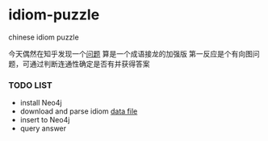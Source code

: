 # idiom-puzzle
chinese idiom puzzle

今天偶然在知乎发现一个[问题](https://www.zhihu.com/question/31810390)
算是一个成语接龙的加强版
第一反应是个有向图问题，可通过判断连通性确定是否有并获得答案

### TODO LIST
* install Neo4j
* download and parse idiom [data file](https://github.com/pwxcoo/chinese-xinhua)
* insert to Neo4j
* query answer
